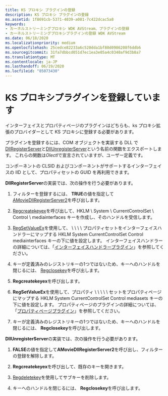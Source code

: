 ```yaml
---
title: KS プロキシ プラグインの登録
description: KS プロキシ プラグインの登録
ms.assetid: 1f8691cb-5371-4039-a081-7c422dcac5a8
keywords:
- カーネルストリーミングプロキシ WDK AVStream、プラグインの登録
- カーネルストリーミングプロキシプラグインの登録 WDK AVStream
ms.date: 06/18/2020
ms.localizationpriority: medium
ms.openlocfilehash: 25cedce82233a6c520dda1bf80d0986208f6ddb6
ms.sourcegitcommit: 31fa7dbbcd051d7ec1ea3e05a4c0340af9d3b8a7
ms.translationtype: MT
ms.contentlocale: ja-JP
ms.lasthandoff: 06/19/2020
ms.locfileid: "85073430"
---
```

# <a name="registering-ks-proxy-plug-ins"></a>KS プロキシプラグインを登録しています

インターフェイスとプロパティページのプラグインはどちらも、ks プロキシ拡張のプロバイダーとして KS プロキシに登録する必要があります。

プラグインを登録するには、COM オブジェクトを実装する DLL で[DllRegisterServer](https://docs.microsoft.com/windows/win32/api/olectl/nf-olectl-dllregisterserver)と[DllUnregisterServer](https://docs.microsoft.com/windows/win32/api/olectl/nf-olectl-dllunregisterserver)という名前の関数をエクスポートします。 これらの関数は*Olectl*で宣言されていますが、ユーザー定義です。

コンポーネントの CLSID およびコンポーネントがサポートするインターフェイスの IID として、プロパティセットの GUID を再利用できます。

**DllRegisterServer**の実装では、次の操作を行う必要があります。

1. フィルターを登録するには、 **TRUE**の値を指定して[AMovieDllRegisterServer2](https://docs.microsoft.com/previous-versions//ms778973(v=vs.85))を呼び出します。

1. [Regcreatekeyex](https://docs.microsoft.com/windows/win32/api/winreg/nf-winreg-regcreatekeyexa)を呼び出して、HKLM \\ System \\ CurrentControlSet \\ Control \\ mediainterfaces キーを作成し、そのハンドルを受信します。

1. [RegSetValueEx](https://docs.microsoft.com/windows/win32/api/winreg/nf-winreg-regsetvalueexa)を使用して、 \\ \\ \\ \\ プロパティセットをインターフェイスハンドラーにマップする HKLM System CurrentControlSet Control mediainterfaces キーの下に値を設定します。 インターフェイスハンドラーの詳細については、「[インターフェイスハンドラープラグイン](interface-handler-plug-in.md)」を参照してください。

1. キーが定義済みのレジストリキーの1つではないため、キーへのハンドルを閉じるには、 [Regclosekey](https://docs.microsoft.com/windows/win32/api/winreg/nf-winreg-regclosekey)を呼び出します。

1. **Regcreatekeyex**を呼び出します。

1. **RegSetValueEx**を使用して、プロパティ \\ \\ \\ \\ \\ セットをプロパティページにマップする HKLM System CurrentControlSet Control mediasets キーの下に値を設定します。 プロパティページのプラグインの詳細については、「[プロパティページプラグイン](property-page-plug-in.md)」を参照してください。

1. キーが定義済みのレジストリキーの1つではないため、キーへのハンドルを閉じるには、 **Regclosekey**を呼び出します。

**DllUnregisterServer**の実装では、次の操作を行う必要があります。

1. **FALSE**の値を指定して**AMovieDllRegisterServer2**を呼び出し、フィルターの登録を解除します。

1. **Regcreatekeyex**を呼び出して、既存のキーを開きます。

1. [Regdeletekey](https://docs.microsoft.com/windows/win32/api/winreg/nf-winreg-regdeletekeya)を使用してサブキーを削除します。

1. キーへのハンドルを閉じるには、 **Regclosekey**を呼び出します。
